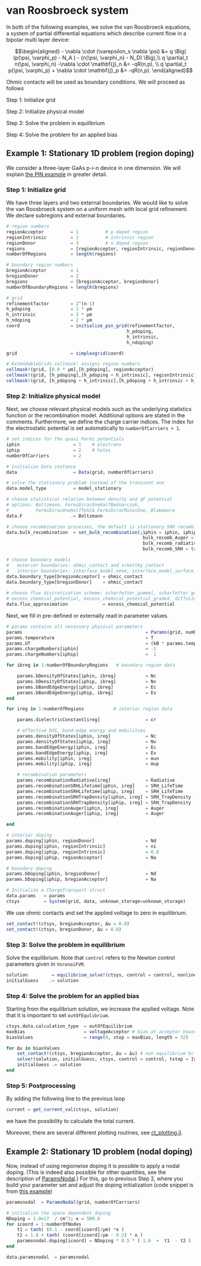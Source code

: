 van Roosbroeck system
================================

In both of the following examples, we solve the van Roosbroeck equations, a system of partial differential equations which describe current flow in a bipolar multi layer device:

```math
\begin{aligned}
	- \nabla \cdot (\varepsilon_s \nabla \psi) &= q \Big( (p(\psi, \varphi_p) - N_A ) - (n(\psi, \varphi_n) - N_D) \Big),\\
	q \partial_t n(\psi, \varphi_n) -\nabla \cdot \mathbf{j}_n &= -qR(n,p), \\
	q \partial_t p(\psi, \varphi_p) + \nabla \cdot \mathbf{j}_p &= -qR(n,p).
\end{aligned}
```
Ohmic contacts will be used as boundary conditions. We will proceed as follows

Step 1: Initialize grid

Step 2: Initialize physical model

Step 3: Solve the problem in equilibrium

Step 4: Solve the problem for an applied bias 

## Example 1: Stationary 1D problem (region doping)
We consider a three-layer GaAs p-i-n device in one dimension. We will explain [the PIN example](https://github.com/PatricioFarrell/ChargeTransport.jl/blob/master/examples/Example101_PIN.jl) in 
greater detail.


### Step 1: Initialize grid
We have three layers and two external boundaries. We would like to solve the van Roosbroeck system on a uniform mesh with local grid refinement. We declare subregions and external boundaries.

```julia
# region numbers
regionAcceptor          = 1          # p doped region
regionIntrinsic         = 2          # intrinsic region
regionDonor             = 3          # n doped region
regions                 = [regionAcceptor, regionIntrinsic, regionDonor]
numberOfRegions         = length(regions)

# boundary region numbers
bregionAcceptor         = 1
bregionDonor            = 2
bregions                = [bregionAcceptor, bregionDonor]
numberOfBoundaryRegions = length(bregions)

# grid
refinementfactor        = 2^(n-1)
h_pdoping               = 2 * μm
h_intrinsic             = 2 * μm
h_ndoping               = 2 * μm
coord                   = initialize_pin_grid(refinementfactor,
                                             h_pdoping,
                                             h_intrinsic,
                                             h_ndoping)

grid                    = simplexgrid(coord)

# ExtendableGrids.cellmask! assigns region numbers
cellmask!(grid, [0.0 * μm],[h_pdoping], regionAcceptor)
cellmask!(grid, [h_pdoping],[h_pdoping + h_intrinsic], regionIntrinsic)
cellmask!(grid, [h_pdoping + h_intrinsic],[h_pdoping + h_intrinsic + h_ndoping], regionDonor)
```

### Step 2: Initialize physical model
Next, we choose relevant physical models such as the underlying statistics function or the recombination model. Additional options are stated in the comments.
Furthermore, we define the charge carrier indices. The index for the electrostatic potential is set automatically to `numberOfCarriers + 1`.

```julia
# set indices for the quasi Fermi potentials
iphin                    = 1    # electrons
iphip                    = 2    # holes
numberOfCarriers         = 2

# initialize Data instance
data                     = Data(grid, numberOfCarriers)

# solve the stationary problem instead of the transient one
data.model_type          = model_stationary

# choose statistical relation between density and qF potential 
# options: Boltzmann, FermiDiracOneHalfBednarczyk, 
#          FermiDiracOneHalfTeSCA FermiDiracMinusOne, Blakemore
data.F                  .= Boltzmann

# choose recombination processes, the default is stationary SRH recombination.
data.bulk_recombination  = set_bulk_recombination(;iphin = iphin, iphip = iphip, 
                                                   bulk_recomb_Auger = true,
                                                   bulk_recomb_radiative = true,
                                                   bulk_recomb_SRH = true)

# choose boundary models
#   exterior boundaries: ohmic_contact and schottky_contact 
#   interior boundaries: interface_model_none, interface_model_surface_recombination.
data.boundary_type[bregionAcceptor] = ohmic_contact                       
data.boundary_type[bregionDonor]    = ohmic_contact   
    
# choose flux discretization scheme: scharfetter_gummel, scharfetter_gummel_graded,
# excess_chemical_potential, excess_chemical_potential_graded, diffusion_enhanced, generalized_sg
data.flux_approximation             = excess_chemical_potential
```

Next, we fill in pre-defined or externally read in parameter values.

```julia
# params contains all necessary physical parameters 
params                                              = Params(grid, numberOfCarriers)
params.temperature                                  = T
params.UT                                           = (kB * params.temperature) / q
params.chargeNumbers[iphin]                         = -1
params.chargeNumbers[iphip]                         =  1

for ibreg in 1:numberOfBoundaryRegions   # boundary region data

    params.bDensityOfStates[iphin, ibreg]           = Nc
    params.bDensityOfStates[iphip, ibreg]           = Nv
    params.bBandEdgeEnergy[iphin, ibreg]            = Ec
    params.bBandEdgeEnergy[iphip, ibreg]            = Ev
end

for ireg in 1:numberOfRegions           # interior region data

    params.dielectricConstant[ireg]                 = εr

    # effective DOS, band-edge energy and mobilities
    params.densityOfStates[iphin, ireg]             = Nc
    params.densityOfStates[iphip, ireg]             = Nv
    params.bandEdgeEnergy[iphin, ireg]              = Ec
    params.bandEdgeEnergy[iphip, ireg]              = Ev
    params.mobility[iphin, ireg]                    = mun
    params.mobility[iphip, ireg]                    = mup

    # recombination parameters
    params.recombinationRadiative[ireg]             = Radiative
    params.recombinationSRHLifetime[iphin, ireg]    = SRH_LifeTime
    params.recombinationSRHLifetime[iphip, ireg]    = SRH_LifeTime
    params.recombinationSRHTrapDensity[iphin, ireg] = SRH_TrapDensity
    params.recombinationSRHTrapDensity[iphip, ireg] = SRH_TrapDensity
    params.recombinationAuger[iphin, ireg]          = Auger
    params.recombinationAuger[iphip, ireg]          = Auger

end

# interior doping
params.doping[iphin, regionDonor]                   = Nd   
params.doping[iphin, regionIntrinsic]               = ni    
params.doping[iphip, regionIntrinsic]               = 0.0     
params.doping[iphip, regionAcceptor]                = Na

# boundary doping
params.bDoping[iphin, bregionDonor]                 = Nd     
params.bDoping[iphip, bregionAcceptor]              = Na 

# Initialize a ChargeTransport struct
data.params   = params
ctsys         = System(grid, data, unknown_storage=unknown_storage)
```

We use ohmic contacts and set the applied voltage to zero in equilibrium.

```julia
set_contact!(ctsys, bregionAcceptor, Δu = 0.0)
set_contact!(ctsys, bregionDonor, Δu = 0.0)
```

### Step 3: Solve the problem in equilibrium
Solve the equilibrium. Note that `control` refers to the Newton control
parameters given in `VoronoiFVM`.
```julia
solution         = equilibrium_solve!(ctsys, control = control, nonlinear_steps = 20)
initialGuess    .= solution 
```

### Step 4: Solve the problem for an applied bias 
Starting from the equilibrium solution, we increase the applied voltage. Note that it is important to set `outOfEqulibrium`.
```julia
ctsys.data.calculation_type  = outOfEquilibrium
maxBias                      = voltageAcceptor # bias at acceptor boundary
biasValues                   = range(0, stop = maxBias, length = 32)

for Δu in biasValues
    set_contact!(ctsys, bregionAcceptor, Δu = Δu) # non equilibrium bc
    solve!(solution, initialGuess, ctsys, control = control, tstep = Inf)
    initialGuess .= solution
end 
```

### Step 5: Postprocessing
By adding the following line to the previous loop
```julia
current = get_current_val(ctsys, solution)
```
we have the possibility to calculate the total current.

Moreover, there are several different plotting routines, see [ct_plotting.jl](https://github.com/PatricioFarrell/ChargeTransport.jl/blob/master/src/ct_plotting.jl).

## Example 2: Stationary 1D problem (nodal doping)

Now, instead of using regionwise doping it is possible to apply a nodal doping. (This is indeed also possible for other quantities, see the description of [ParamsNodal](https://github.com/PatricioFarrell/ChargeTransport.jl/blob/ab0684293845859fb142ea69d786a88b597a8b67/src/ct_system.jl#L426).)
For this, go to previous Step 2, where you build your parameter set and adjust the doping initialization (code snippet is from [this example](https://github.com/PatricioFarrell/ChargeTransport.jl/blob/master/examples/Example102_PIN_nodal_doping.jl))

```julia
paramsnodal  = ParamsNodal(grid, numberOfCarriers)

# initialize the space dependent doping
NDoping = 1.0e17  / cm^3; κ = 500.0
for icoord = 1:numberOfNodes
    t1 = tanh( (0.1 - coord[icoord]/μm) *κ )    
    t2 = 1.0 + tanh( (coord[icoord]/μm - 0.2) * κ )
    paramsnodal.doping[icoord] = NDoping * 0.5 * ( 1.0  +  t1  - t2 )
end

data.paramsnodal  = paramsnodal
```